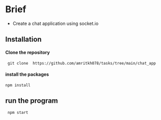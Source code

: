 

# Brief

- Create a chat application using socket.io
## Installation

#### Clone the repository

` git clone  https://github.com/amritkh078/tasks/tree/main/chat_app`

#### install the packages

`npm install`

## run the program

` npm start`
